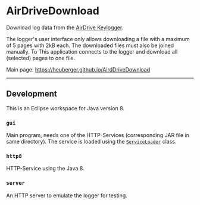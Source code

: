 # AirDriveDownload

Download log data from the [AirDrive Keylogger](http://www.keelog.com/hardware-keylogger/).

The logger's user interface only allows downloading a file with a maximum of 5 pages with 2kB each. The downloaded files must also be joined manually. To This application connects to the logger and download all (selected) pages to one file.

Main page: https://heuberger.github.io/AirdDriveDownload 

-----

## Development

This is an Eclipse workspace for Java version 8.

### `gui`

Main program, needs one of the HTTP-Services (corresponding JAR file in same directory). The service is loaded using the [`ServiceLoader`](https://docs.oracle.com/javase/8/docs/api/java/util/ServiceLoader.html) class.

### `http8`

HTTP-Service using the Java 8.

### `server`

An HTTP server to emulate the logger for testing.

